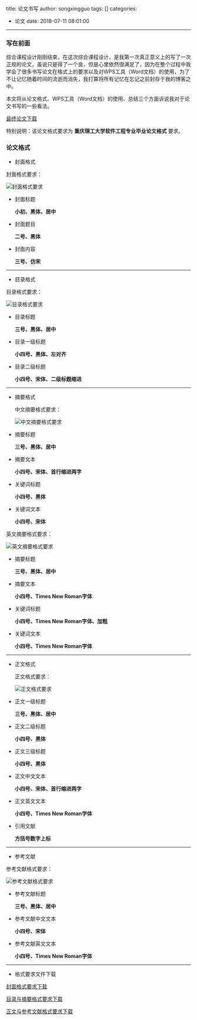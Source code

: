 title: 论文书写
author: songxingguo
tags: []
categories:
  - 论文
date: 2018-07-11 08:01:00
---
### 写在前面

综合课程设计刚刚结束，在这次综合课程设计，是我第一次真正意义上的写了一次正规的论文，虽说只是得了一个良，但是心里依然很满足了，因为在整个过程中我学会了很多书写论文在格式上的要求以及对WPS工具（Word文档）的使用，为了不让记忆随着时间的流逝而消失，我打算将所有记忆在忘记之前封存于我的博客之中。

本文将从论文格式、WPS工具（Word文档）的使用、总结三个方面诉说我对于论文书写的一些看法。

[最终论文下载](http://p9myzkds7.bkt.clouddn.com/%E7%BB%BC%E5%90%88%E8%AF%BE%E7%A8%8B%E8%AE%BE%E8%AE%A1%EF%BC%88%E8%AE%BA%E6%96%87%EF%BC%89.docx)

特别说明：该论文格式要求为 **重庆理工大学软件工程专业毕业论文格式** 要求。

<!-- more -->

### 论文格式

- 封面格式
 
 封面格式要求：
 
 ![封面格式要求](http://p9myzkds7.bkt.clouddn.com/paper/%E5%B0%81%E9%9D%A2%E8%A6%81%E6%B1%82.png)

 - 封面标题 
 
   **小初、黑体、居中**
   
 - 封面题目
 
   **二号、黑体**
  
 - 封面内容
   
   **三号、仿宋**
 
 --- 
- 目录格式

 目录格式要求：
 
 ![目录格式要求](http://p9myzkds7.bkt.clouddn.com/paper/%E7%9B%AE%E5%BD%95%E6%A0%BC%E5%BC%8F%E8%A6%81%E6%B1%82.png)
 
 - 目录标题
 
   **三号、黑体、居中**
  
 - 目录一级标题
 
   **小四号、黑体、左对齐**
  
 - 目录二级标题
 
   **小四号、宋体、二级标题缩进**

  ---
- 摘要格式

  中文摘要格式要求：
  
  ![中文摘要格式要求](http://p9myzkds7.bkt.clouddn.com/paper/%E4%B8%AD%E6%96%87%E6%91%98%E8%A6%81%E6%A0%BC%E5%BC%8F%E8%A6%81%E6%B1%82.png)
  
 - 摘要标题
    
   **三号、黑体、居中**
    
 - 摘要文本
    
   **小四号、宋体、首行缩进两字**
   
 - 关键词标题
   
   **小四号、黑体**
   
 - 关键词文本
    
   **小四号、宋体**
  
 英文摘要格式要求：
  
  ![英文摘要格式要求](http://p9myzkds7.bkt.clouddn.com/paper/%E8%8B%B1%E6%96%87%E6%91%98%E8%A6%81%E6%A0%BC%E5%BC%8F%E8%A6%81%E6%B1%82.png)
  
 - 摘要标题
    
   **三号、黑体、居中**
    
 - 摘要文本
    
   **小四号、Times New Roman字体**
   
 - 关键词标题
   
   **小四号、Times New Roman字体、加粗**
   
 - 关键词文本
 
   **小四号、Times New Roman字体**
  
---
- 正文格式
  
  正文格式要求：

  ![正文格式要求](http://p9myzkds7.bkt.clouddn.com/paper/%E6%AD%A3%E6%96%87%E6%A0%BC%E5%BC%8F%E8%A6%81%E6%B1%82.png)
  
 - 正文一级标题
  
   **三号、黑体、居中**
 
 - 正文二级标题
  
   **小四号、黑体**
 
 - 正文三级标题
 
   **小四号、黑体**

 - 正文中文文本
 
   **小四号、宋体、首行缩进两字**
 
 - 正文英文文本
 
   **小四号、Times New Roman字体**
 
 - 引用文献
 
   **方括号数字上标**

---
- 参考文献

 参考文献格式要求：

  ![参考文献格式要求](http://p9myzkds7.bkt.clouddn.com/paper/%E5%8F%82%E8%80%83%E6%96%87%E7%8C%AE%E6%A0%BC%E5%BC%8F%E8%A6%81%E6%B1%82.png)
  
 - 参考文献标题
 
   **三号、黑体、居中**
 
 - 参考文献中文文本
 
   **小四号、宋体**
 
 - 参考文献英文文本
   
   **小四号、Times New Roman字体**
   
---
- 格式要求文件下载

 [封面格式要求下载](http://p9myzkds7.bkt.clouddn.com/paper/%E5%B0%81%E9%9D%A2.doc)

 [目录与摘要格式要求下载](http://p9myzkds7.bkt.clouddn.com/paper/%E7%9B%AE%E5%BD%95%E4%B8%8E%E6%91%98%E8%A6%81.doc)

 [正文与参考文献格式要求下载](http://p9myzkds7.bkt.clouddn.com/paper/%E6%AD%A3%E6%96%87%E4%B8%8E%E5%8F%82%E8%80%83%E6%96%87%E7%8C%AE.doc)